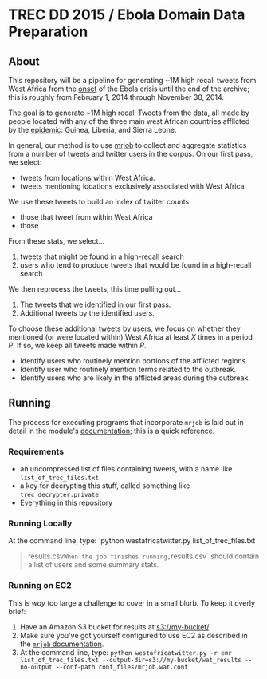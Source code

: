 # TREC DD 2015 / Ebola Domain Data Preparation

## About
This repository will be a pipeline for generating ~1M high recall tweets from
West Africa from the
[onset](http://en.wikipedia.org/wiki/Ebola_virus_epidemic_in_West_Africa_timeline)
of the Ebola crisis until the end of the archive; this
is roughly from February 1, 2014 through November 30, 2014.

The goal is to generate ~1M high recall Tweets from the data, all made by
people located with any of the three main west African countries afflicted by
the [epidemic](http://en.wikipedia.org/wiki/Ebola_virus_epidemic_in_West_Africa):
Guinea, Liberia, and Sierra Leone.

In general, our method is to use [mrjob](https://pythonhosted.org/mrjob/)
to collect and aggregate statistics from a number of tweets and twitter users
in the corpus. On our first pass, we select:
* tweets from locations within West Africa.
* tweets mentioning locations exclusively associated with West Africa

We use these tweets to build an index of twitter counts:
* those that tweet from within West Africa
* those 



From these stats, we select...
1. tweets that might be found in a high-recall search
2. users who tend to produce tweets that would be found in a high-recall search

We then reprocess the tweets, this time pulling out...
1. The tweets that we identified in our first pass.
2. Additional tweets by the identified users.

To choose these additional tweets by users, we focus on whether they mentioned
(or were located within) West Africa at least *X* times in a period *P*. If so,
we keep all tweets made within *P*.
* Identify users who routinely mention portions of the afflicted regions.
* Identify user who routinely mention terms related to the outbreak.
* Identify users who are likely in the afflicted areas during the outbreak.

## Running
The process for executing programs that incorporate `mrjob` is laid out in
detail in the module's [documentation](https://pythonhosted.org/mrjob/); this
is a quick reference.

### Requirements
* an uncompressed list of files containing tweets, with a name like
`list_of_trec_files.txt`
* a key for decrypting this stuff, called something like
`trec_decrypter.private`
* Everything in this repository

### Running Locally
At the command line, type: `python westafricatwitter.py list_of_trec_files.txt
> results.csv`
When the job finishes running, `results.csv` should contain a list of users
and some summary stats.

### Running on EC2
This is *way* too large a challenge to cover in a small blurb. To keep it overly brief:
1. Have an Amazon S3 bucket for results at [s3://my-bucket/](s3://my-bucket/).
2. Make sure you've got yourself configured to use EC2 as described in the [`mrjob` documentation](https://pythonhosted.org/mrjob/guides/emr-quickstart.html).
2. At the command line, type: `python westafricatwitter.py -r emr list_of_trec_files.txt --output-dir=s3://my-bucket/wat_results --no-output --conf-path conf_files/mrjob.wat.conf`